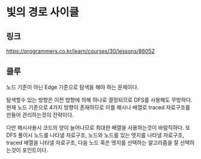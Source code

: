 # 빛의 경로 사이클

## 링크
https://programmers.co.kr/learn/courses/30/lessons/86052


## 클루
노드 기준이 아닌 Edge 기준으로 탐색을 해야 하는 문제이다.

탐색할수 있는 방향은 이전 방향에 의해 하나로 결정되므로 DFS를 사용해도 무방하다. 현재 노드 기준으로 4가지 방향이 존재하므로 이를 해시나 배열로 traced 자료구조를 만들어 관리하는것이 전략이다.

다만 해시사용시 코드의 양이 늘어나므로 최대한 배열을 사용하는것이 바람직하다. 또 DFS 풀이시 노드를 나타낼 자료구조, 노드와 노드를 있는 엣지를 나타낼 자료구조, traced 배열을 나타낼 자료구조, 다음 노드 혹은 엣지를 선택하는 알고리즘을 잘 선택하는것이 포인트이다.
